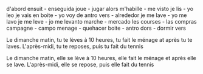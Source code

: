 d'abord
ensuit - enseguida
joue - jugar
alors
m'habille - me visto
je lis - yo leo
je vais en boite - yo voy de antro
vers - alrededor
je me lave - yo me lavo
je me leve - jo me levanto
marche - mercado
les courses - las compras
campagne - campo
menage - quehacer
boite - antro
dors - dormir
vers

Le dimanche matin, tu te lèves à 10 heures, tu fait le ménage at après tu te laves. L'après-midi, tu te reposes, puis tu fait du tennis

Le dimanche matin, elle se lève à 10 heures, elle fait le ménage et après elle se lave. L'après-midi, elle se repose, puis elle fait du tennis
